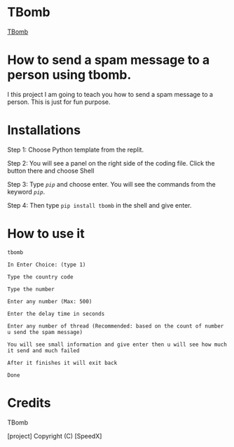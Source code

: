# TBomb
[TBomb](https://github.com/TheSpeedX/TBomb)

# How to send a spam message to a person using tbomb.

I this project I am going to teach you how to send a spam message to a person.
This is just for fun purpose. 

# Installations

Step 1: Choose Python template from the replit.

Step 2: You will see a panel on the right side of the coding file. Click the  button there and choose Shell

Step 3: Type _```pip```_ and choose enter. You will see the commands from the keyword _```pip```_.

Step 4: Then type ```pip install tbomb``` in the shell and give enter.

# How to use it

```shell
tbomb

In Enter Choice: (type 1)

Type the country code

Type the number
 
Enter any number (Max: 500)

Enter the delay time in seconds

Enter any number of thread (Recommended: based on the count of number u send the spam message)
 
You will see small information and give enter then u will see how much it send and much failed

After it finishes it will exit back

Done
```

# Credits

TBomb

[project]
Copyright (C) [SpeedX]
